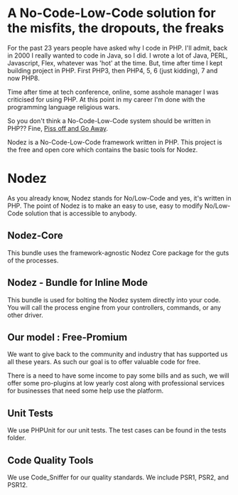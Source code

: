 # A No-Code-Low-Code solution for the misfits, the dropouts, the freaks

For the past 23 years people have asked why I code in PHP. I'll admit, back in 2000 I really wanted to code in Java, so I did. I wrote a lot of Java, PERL, Javascript, Flex, whatever was 'hot' at the time. But, time after time I kept building project in PHP. First PHP3, then PHP4, 5, 6 (just kidding), 7 and now PHP8.

Time after time at tech conference, online, some asshole manager I was criticised for using PHP. At this point in my career I'm done with the programming language religious wars.

So you don't think a No-Code-Low-Code system should be written in PHP?? Fine, [Piss off and Go Away](https://www.urbandictionary.com/define.php?term=Elitest).

Nodez is a No-Code-Low-Code framework written in PHP. This project is the free and open core which contains the basic tools for Nodez.

# Nodez

As you already know, Nodez stands for No/Low-Code and yes, it's written in PHP.  The point of Nodez is to make an easy to use, easy to modify No/Low-Code solution that is accessible to anybody.

## Nodez-Core

This bundle uses the framework-agnostic Nodez Core package for the guts of the processes. 

## Nodez - Bundle for Inline Mode

This bundle is used for bolting the Nodez system directly into your code. You will call the process engine from your controllers, commands, or any other driver.

## Our model : Free-Promium

We want to give back to the community and industry that has supported us all these years. As such our goal is to offer valuable code for free.

There is a need to have some income to pay some bills and as such, we will offer some pro-plugins at low yearly cost along with professional services for businesses that need some help use the platform.

## Unit Tests

We use PHPUnit for our unit tests. The test cases can be found in the tests folder.

## Code Quality Tools

We use Code_Sniffer for our quality standards. We include PSR1, PSR2, and PSR12.
